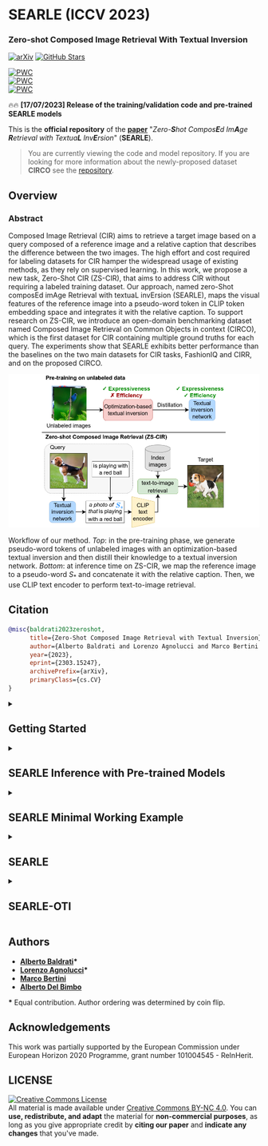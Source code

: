 # SEARLE (ICCV 2023)

### Zero-shot Composed Image Retrieval With Textual Inversion

[![arXiv](https://img.shields.io/badge/arXiv-Paper-<COLOR>.svg)](https://arxiv.org/abs/2303.15247)
[![GitHub Stars](https://img.shields.io/github/stars/miccunifi/SEARLE?style=social)](https://github.com/miccunifi/SEARLE)

[![PWC](https://img.shields.io/endpoint.svg?url=https://paperswithcode.com/badge/zero-shot-composed-image-retrieval-with/zero-shot-composed-image-retrieval-zs-cir-on)](https://paperswithcode.com/sota/zero-shot-composed-image-retrieval-zs-cir-on?p=zero-shot-composed-image-retrieval-with)\
[![PWC](https://img.shields.io/endpoint.svg?url=https://paperswithcode.com/badge/zero-shot-composed-image-retrieval-with/zero-shot-composed-image-retrieval-zs-cir-on-1)](https://paperswithcode.com/sota/zero-shot-composed-image-retrieval-zs-cir-on-1?p=zero-shot-composed-image-retrieval-with)\
[![PWC](https://img.shields.io/endpoint.svg?url=https://paperswithcode.com/badge/zero-shot-composed-image-retrieval-with/zero-shot-composed-image-retrieval-zs-cir-on-2)](https://paperswithcode.com/sota/zero-shot-composed-image-retrieval-zs-cir-on-2?p=zero-shot-composed-image-retrieval-with)


🔥🔥 **[17/07/2023] Release of the training/validation code and pre-trained SEARLE models**

This is the **official repository** of the [**paper**](https://arxiv.org/abs/2303.15247) "*Zero-**S**hot Compos**E**d
Im**A**ge **R**etrieval with Textua**L** Inv**E**rsion*" (**SEARLE**).

> You are currently viewing the code and model repository. If you are looking for more information about the
> newly-proposed dataset **CIRCO** see the [repository](https://github.com/miccunifi/CIRCO).

## Overview

### Abstract

Composed Image Retrieval (CIR) aims to retrieve a target image based on a query composed of a reference image and a
relative caption that describes the difference between the two images. The high effort and cost required for labeling
datasets for CIR hamper the widespread usage of existing methods, as they rely on supervised learning. In this work, we
propose a new task, Zero-Shot CIR (ZS-CIR), that aims to address CIR without requiring a labeled training dataset. Our
approach, named zero-Shot composEd imAge Retrieval with textuaL invErsion (SEARLE), maps the visual features of the
reference image into a pseudo-word token in CLIP token embedding space and integrates it with the relative caption. To
support research on ZS-CIR, we introduce an open-domain benchmarking dataset named Composed Image Retrieval on Common
Objects in context (CIRCO), which is the first dataset for CIR containing multiple ground truths for each query. The
experiments show that SEARLE exhibits better performance than the baselines on the two main datasets for CIR tasks,
FashionIQ and CIRR, and on the proposed CIRCO.

![](assets/intro.png "Workflow of the method")

Workflow of our method. *Top*: in the pre-training phase, we generate pseudo-word tokens of unlabeled images with an
optimization-based textual inversion and then distill their knowledge to a textual inversion network. *Bottom*: at
inference time on ZS-CIR, we map the reference image to a pseudo-word $S_*$ and concatenate it with the relative
caption. Then, we use CLIP text encoder to perform text-to-image retrieval.

## Citation

```bibtex
@misc{baldrati2023zeroshot,
      title={Zero-Shot Composed Image Retrieval with Textual Inversion}, 
      author={Alberto Baldrati and Lorenzo Agnolucci and Marco Bertini and Alberto Del Bimbo},
      year={2023},
      eprint={2303.15247},
      archivePrefix={arXiv},
      primaryClass={cs.CV}
}
```

<details>
<summary><h2>Getting Started</h2></summary>

We recommend using the [**Anaconda**](https://www.anaconda.com/) package manager to avoid dependency/reproducibility
problems.
For Linux systems, you can find a conda installation
guide [here](https://docs.conda.io/projects/conda/en/latest/user-guide/install/linux.html).

### Installation

1. Clone the repository

```sh
git clone https://github.com/miccunifi/SEARLE
```

2. Install Python dependencies

```sh
conda create -n searle -y python=3.8
conda activate searle
conda install -y -c pytorch pytorch=1.11.0 torchvision=0.12.0
pip install comet-ml==3.33.6 transformers==4.24.0 tqdm pandas==1.4.2
pip install git+https://github.com/openai/CLIP.git
```

### Data Preparation

#### FashionIQ

Download the FashionIQ dataset following the instructions in
the [**official repository**](https://github.com/XiaoxiaoGuo/fashion-iq).

After downloading the dataset, ensure that the folder structure matches the following:

```
├── FashionIQ
│   ├── captions
|   |   ├── cap.dress.[train | val | test].json
|   |   ├── cap.toptee.[train | val | test].json
|   |   ├── cap.shirt.[train | val | test].json

│   ├── image_splits
|   |   ├── split.dress.[train | val | test].json
|   |   ├── split.toptee.[train | val | test].json
|   |   ├── split.shirt.[train | val | test].json

│   ├── images
|   |   ├── [B00006M009.jpg | B00006M00B.jpg | B00006M6IH.jpg | ...]
```

#### CIRR

Download the CIRR dataset following the instructions in the [**official repository**](https://github.com/Cuberick-Orion/CIRR).

After downloading the dataset, ensure that the folder structure matches the following:

```
├── CIRR
│   ├── train
|   |   ├── [0 | 1 | 2 | ...]
|   |   |   ├── [train-10108-0-img0.png | train-10108-0-img1.png | ...]

│   ├── dev
|   |   ├── [dev-0-0-img0.png | dev-0-0-img1.png | ...]

│   ├── test1
|   |   ├── [test1-0-0-img0.png | test1-0-0-img1.png | ...]

│   ├── cirr
|   |   ├── captions
|   |   |   ├── cap.rc2.[train | val | test1].json
|   |   ├── image_splits
|   |   |   ├── split.rc2.[train | val | test1].json
```

#### CIRCO

Download the CIRCO dataset following the instructions in the [**official repository**](https://github.com/miccunifi/CIRCO).

After downloading the dataset, ensure that the folder structure matches the following:

```
├── CIRCO
│   ├── annotations
|   |   ├── [val | test].json

│   ├── COCO2017_unlabeled
|   |   ├── annotations
|   |   |   ├──  image_info_unlabeled2017.json
|   |   ├── unlabeled2017
|   |   |   ├── [000000243611.jpg | 000000535009.jpg | ...]
```

#### ImageNet

Download ImageNet1K (ILSVRC2012) test set following the instructions in
the [**official site**](https://image-net.org/index.php).

After downloading the dataset, ensure that the folder structure matches the following:

```
├── ImageNet1K
│   ├── test
|   |   ├── [ILSVRC2012_test_[00000001 | ... | 00100000].JPEG]
```
</details>

<details>
<summary><h2>SEARLE Inference with Pre-trained Models</h2></summary>

### Validation

To compute the metrics on the validation set of FashionIQ, CIRR or CIRCO using the SEARLE pre-trained models, simply run
the following command:

```sh
python src/validate.py --eval-type [searle | searle-xl] --dataset <str> --dataset-path <str>
```

```
    --eval-type <str>               if 'searle', uses the pre-trained SEARLE model to predict the pseudo tokens;
                                    if 'searle-xl', uses the pre-trained SEARLE-XL model to predict the pseudo tokens, 
                                    options: ['searle', 'searle-xl']           
    --dataset <str>                 Dataset to use, options: ['fashioniq', 'cirr', 'circo']
    --dataset-path <str>            Path to the dataset root folder
     
    --preprocess-type <str>         Preprocessing type, options: ['clip', 'targetpad'] (default=targetpad)
```
Since we release the pre-trained models via torch.hub, the models will be automatically downloaded when running the inference script.

The metrics will be printed on the screen.

### Test

To generate the predictions file for uploading on the [CIRR Evaluation Server](https://cirr.cecs.anu.edu.au/) or
the [CIRCO Evaluation Server](https://circo.micc.unifi.it/) using the SEARLE pre-trained models,
please execute the following command:

```sh
python src/generate_test_submission.py --submission-name <str>  --eval-type [searle | searle-xl] --dataset <str> --dataset-path <str>
```

```
    --submission-name <str>         Name of the submission file
    --eval-type <str>               if 'searle', uses the pre-trained SEARLE model to predict the pseudo tokens;
                                    if 'searle-xl', uses the pre-trained SEARLE-XL model to predict the pseudo tokens, 
                                    options: ['searle', 'searle-xl']           
    --dataset <str>                 Dataset to use, options: ['cirr', 'circo']
    --dataset-path <str>            Path to the dataset root folder
    
    --preprocess-type <str>         Preprocessing type, options: ['clip', 'targetpad'] (default=targetpad)
```
Since we release the pre-trained models via torch.hub, the models will be automatically downloaded when running the inference script.

The predictions file will be saved in the `data/test_submissions/{dataset}/` folder.
</details>

<details>
<summary><h2>SEARLE Minimal Working Example</h2></summary>

```python
import torch
import clip
from PIL import Image

# set device
device = "cuda" if torch.cuda.is_available() else "cpu"

image_path = "path to image to invert"  # TODO change with your image path
clip_model_name = "ViT-B/32"  # use ViT-L/14 for SEARLE-XL

# load SEARLE model and custom text encoding function
searle, encode_with_pseudo_tokens = torch.hub.load(repo_or_dir='miccunifi/SEARLE', source='github', model='searle',
                                                   backbone=clip_model_name)
searle.to(device)

# load CLIP model and preprocessing function
clip_model, preprocess = clip.load(clip_model_name)

# NOTE: the preprocessing function used to train SEARLE is different from the standard CLIP preprocessing function. Here,
# we use the standard one for simplicity, but if you want to reproduce the results of the paper you should use the one
# provided in the SEARLE repository (named targetpad)

# preprocess image and extract image features
image = preprocess(Image.open(image_path)).unsqueeze(0).to(device)
image_features = clip_model.encode_image(image).float()

# use SEARLE to predict the pseudo tokens
extimated_tokens = searle(image_features.to(device))

# define a prompt (you can use any prompt you want as long as it contains the $ token)
prompt = "a photo of $"  # The $ is a special token that will be replaced with the pseudo tokens

# encode the prompt with the pseudo tokens
tokenized_prompt = clip.tokenize([prompt]).to(device)
text_features = encode_with_pseudo_tokens(clip_model, tokenized_prompt, extimated_tokens)

# compute similarity
similarity = (100.0 * torch.cosine_similarity(image_features, text_features))
print(f"similarity: {similarity.item():.2f}%")
```
</details>

<details>
<summary><h2>SEARLE</h2></summary>

This section provides instructions for reproducing the results of the SEARLE method.
It covers the steps to train the textual inversion network and perform inference using the trained model.

### 0. GPT phrases generation

To perform both the optimization-based textual inversion and the training of the textual inversion network phi, we need to generate
a set of phrases for each concept in the dictionary. The concepts are taken from
the [Open Images V7 dataset](https://storage.googleapis.com/openimages/web/index.html).

Run the following command to generate the phrases:

```sh
python src/gpt_phrases_generation.py
```

```
    --exp-name <int>                Name of the experiment (default="GPTNeo27B")
    --gpt-model <str>               GPT model to use (default="EleutherAI/gpt-neo-2.7B")
    --max-length <int>              Maximum length of the generated phrases (default=35)
    --num-return-sequences <int>    Number of generated phrases for each concept (default=256)
    --temperature <float>           Temperature of the sampling (default=0.5)
    --no-repeat-ngram-size <int>    Size of the n-gram to avoid repetitions (default=2)
    --resume-experiment<store true> Resume the experiment if it exists (default=false)
```

Since the phrase generation process can be time-consuming, you can download the pre-generated phrases used in our
experiments [**here**](https://github.com/miccunifi/SEARLE/releases/download/weights/GPTNeo27B.zip). After downloading, unzip the file in the `data/GPT_phrases` folder so that the
folder structure matches the following: `data/GPT_phrases/GPTNeo27B/concept_to_phrases.pkl`

### 1. Image concepts association

We associate to each image a set of textual concepts taken from
the [Open Images V7 dataset](https://storage.googleapis.com/openimages/web/index.html).

Run the following command to associate concepts with the images:

```sh
python src/image_concepts_association.py --clip-model-name <str> --dataset imagenet --dataset-path <str> --split test
```

```
    --clip-model-name <str>        CLIP model to use, e.g 'ViT-B/32', 'ViT-L/14'
    --dataset-path <str>           Path to the ImageNet root folder
    --batch-size <int>             Batch size (default=32)
    --num-workers <int>            Number of workers (default=8)
    --preprocess-type <str>        Preprocessing type, options: ['clip', 'targetpad'] (default=targetpad)
```

The associations will be saved in a CSV file located in the `data/similar_concept/imagenet/test` folder.

### 2. Optimization-based Textual Inversion (OTI)

Perform the Optimization-based Textual Inversion on the ImageNet test set.

Run the following command to perform OTI:

```sh
python src/oti_inversion.py --exp-name <str> --clip-model-name <str> --dataset imagenet --dataset-path <str> --split test  
```

```
    --exp-name <str>                Name of the OTI experiment
    --clip-model-name <str>         CLIP model to use, e.g 'ViT-B/32', 'ViT-L/14'
    --dataset-path <str>            Path to the ImageNet root folder
    --gpt-exp-name <str>            Name of the GPT generation phrases experiment (should be the same as --exp-name in step 0)
                                    (default=GPTNeo27B)
    --learning-rate <float>         Learning rate (default=2e-2)
    --weight-decay <float>          Weight decay (default=0.01)
    --batch-size <int>              Batch size (default=32)
    --preprocess-type <str>         Preprocessing type, options: ['clip', 'targetpad'] (default=targetpad)
    --top-k <int>                   Number of concepts associated to each image (default=15)
    --oti-steps <int>               Number of steps for OTI (default=350)
    --lambda_gpt <float>            Weight of the GPT loss (default=0.5)
    --lambda_cos <float>            Weight of the cosine loss (default=1)
    --ema-decay <float>             Decay for the exponential moving average (default=0.99)
    --save-frequency <int>          Saving frequency expressed in batches (default=10)
    --resume-experiment<store true> Resume the experiment if it exists (default=false)
    --seed <int>                    Seed for the random number generator (default=42)
```

The OTI pre-inverted-tokens will be saved in the `data/oti_pseudo_tokens/imagenet/test/{exp_name}` folder.

### 3. Textual Inversion Network Training

Finally, train the Textual Inversion Network by distilling the knowledge from the OTI pre-inverted-tokens.

It is recommended to have a properly initialized Comet.ml account to have better logging of the metrics
(nevertheless, all the metrics will also be logged on a csv file).

To train the Textual Inversion Network, run the following command:

```sh
python src/train_phi.py --exp-name <str> --clip-model-name <str> --imagenet-dataset-path <str> --cirr-dataset-path <str> --oti-exp-name <str> --save-training 
```

```
    --exp-name <str>                Name of the experiment
    --clip-model-name <str>         CLIP model to use, e.g 'ViT-B/32', 'ViT-L/14'
    --imagenet-dataset-path <str>   Path to the ImageNet dataset root folder
    --cirr-dataset-path <str>       Path to the CIRR dataset root folder
    --oti-exp-name <str>            Name of the ImageNet OTI tokens experiment (should be the same as --exp-name in step 2)
    --gpt-exp-name <str>            Name of the GPT generation phrases experiment (should be the same as --exp-name in step 0)
                                    (default=GPTNeo27B)
    --preprocess-type <str>         Preprocessing type, options: ['clip', 'targetpad'] (default=targetpad)
    --phi-dropout <float>           Dropout for the Textual Inversion Network (default=0.5)
    --batch-size <int>              Phi training batch size (default=256)
    --num-workers <int>             Number of workers (default=10)
    --learning-rate <float>         Learning rate (default=1e-4)
    --weight-decay <float>          Weight decay (default=0.01)
    --num-epochs <int>              Number of epochs (default=100)
    --lambda-distil <float>         Weight of the distillation loss (default=1)
    --lambda-gpt <float>            Weight of the GPT loss (default=0.75)
    --temperature <float>           Temperature for the distillation loss (default=0.25)
    --validation-frequency <int>    Validation frequency expressed in epochs (default=1)
    --save-frequency <int>          Saving frequency expressed in epochs (default=5)
    --save-training <store_true>    Whether save the model checkpoints or not
    --top-k-concepts <int>          Number of concepts associated to each image (default=150)
    --api-key <str>                 API key for Comet (default=None)
    --workspace <str>               Workspace for Comet (default=None)
    --seed <int>                    Seed for the random number generator (default=42)
```

The Textual Inversion Network checkpoints will be saved in the `data/phi_models/{exp_name}` folder.

### 4a. Val Set Evaluation

To evaluate the Textual Inversion Network on the validation sets, run the following command:

```sh
python src/validate.py --exp-name <str> --eval-type phi --dataset <str> --dataset-path <str> --phi-checkpoint-name <str>
```

```
    --exp-name <str>                Name of the experiment (should be the same as --exp-name in step 3)
    --dataset <str>                 Dataset to use, options: ['fashioniq', 'cirr', 'circo']
    --dataset-path <str>            Path to the dataset root folder
    --phi-checkpoint-name <str>     Name of the Textual Inversion Network checkpoint, e.g. 'phi_20.pt'   
    --preprocess-type <str>         Preprocessing type, options: ['clip', 'targetpad'] (default=targetpad)
```

The metrics will be printed on the screen.

### 4b. Test Set Evaluation

To generate the predictions file to be uploaded on the [CIRR Evaluation Server](https://cirr.cecs.anu.edu.au/) or on the
[CIRCO Evaluation Server](https://circo.micc.unifi.it/) run the following command:

```sh
python src/generate_test_submission.py --submission-name <str> --exp-name <str> --eval-type phi --dataset <str> --dataset-path <str> --phi-checkpoint-name <str> 
```

```
    --submission-name <str>         Name of the submission file
    --exp-name <str>                Name of the experiment (should be the same as --exp-name in step 3)
    --dataset <str>                 Dataset to use, options: ['cirr', 'circo']
    --dataset-path <str>            Path to the dataset root folder
    --phi-checkpoint-name <str>     Name of the Textual Inversion Network checkpoint, e.g. 'phi_20.pt'   
    --preprocess-type <str>         Preprocessing type, options: ['clip', 'targetpad'] (default=targetpad)
```

The predictions file will be saved in the `data/test_submissions/{dataset}/` folder.
</details>

<details>
<summary><h2>SEARLE-OTI</h2></summary>

This section provides instructions on reproducing the SEARLE-OTI experiments, which involve performing
Optimization-based Textual Inversion (OTI) directly on the benchmark datasets.

### 0. GPT phrases generation

Please refer to [step 0](https://github.com/miccunifi/SEARLE#0-gpt-phrases-generation) of the SEARLE section for the instructions on how to generate the GPT phrases.

### 1. Image concepts association

We associate to each image a set of textual concepts taken from
the [Open Images V7 dataset](https://storage.googleapis.com/openimages/web/index.html)

Run the following command to associate concepts with the images:

```sh
python src/image_concepts_association.py --clip-model-name <str> --dataset <str> --dataset-path <str> --split <str> --dataset-mode relative
```

```
    --clip-model-name <str>         CLIP model to use, e.g 'ViT-B/32', 'ViT-L/14'
    --dataset <str>                 Dataset to use, options: ['fashioniq', 'cirr', 'circo']
    --dataset-path <str>            Path to the dataset root folder
    --split <str>                   Dataset split to use, options: ['val', 'test']
    --batch-size <int>              Batch size (default=32)
    --num-workers <int>             Number of workers (default=8)
    --preprocess-type               Preprocessing type, options: ['clip', 'targetpad'] (default=targetpad)
```

The associations will be saved in a CSV file located in the `data/similar_concept/{dataset}/{split}` folder.

### 2. Optimization-based Textual Inversion (OTI)

Perform Optimization-based Textual Inversion on the benchmark datasets.

Run the following command to perform OTI:

```sh
python src/oti_inversion.py --exp-name <str> --clip-model-name <str> --dataset <str> --dataset-path <str> --split <str>   
```

```
    --exp-name <str>                Name of the OTI experiment
    --clip-model-name <str>         CLIP model to use, e.g 'ViT-B/32', 'ViT-L/14'
    --dataset <str>                 Dataset to use, options: ['fashioniq', 'cirr', 'circo']
    --dataset-path <str>            Path to the dataset root folder
    --split <str>                   Dataset split to use, options: in ['val', 'test']
    --gpt-exp-name <str>            Name of the GPT generation phrases experiment (should be the same as --exp-name in step 0)
                                    (default=GPTNeo27B)
    --learning-rate <float>         Learning rate (default=2e-2)
    --weight-decay <float>          Weight decay (default=0.01)
    --batch-size <int>              Batch size (default=32)
    --preprocess-type <str>         Preprocessing type, options: ['clip', 'targetpad'] (default=targetpad)
    --top-k <int>                   Number of concepts associated to each image (default=15)
    --oti-steps <int>               Number of steps for OTI (default=350)
    --lambda_gpt <float>            Weight of the GPT loss (default=0.5)
    --lambda_cos <float>            Weight of the cosine loss (default=1)
    --ema-decay <float>             Decay for the exponential moving average (default=0.99)
    --save-frequency <int>          Saving frequency expressed in batches (default=10)
    --resume-experiment<store true> Resume the experiment if it exists (default=false)
    --seed <int>                    Seed for the random number generator (default=42)
```

The OTI pre-inverted-tokens will be saved in the `data/oti_pseudo_tokens/{dataset}/{split}/{exp_name}` folder.

### 3a. Validation Set Evaluation (split=val)

To evaluate the performance of the OTI pre-inverted tokens on the validation set, run the following command:

```sh
python src/validate.py --exp-name <str> --eval-type oti --dataset <str> --dataset-path <str> 
```

```
    --exp-name <str>                Name of the experiment (should be the same as --exp-name in step 2)
    --dataset <str>                 Dataset to use, options: ['fashioniq', 'cirr', 'circo']
    --dataset-path <str>            Path to the dataset root folder
    --preprocess-type <str>         Preprocessing type, options: ['clip', 'targetpad'] (default=targetpad)
```

The metrics will be printed on the screen.

### 3b. Test Set Evaluation (split=test)

To generate the predictions file for uploading on the [CIRR Evaluation Server](https://cirr.cecs.anu.edu.au/) or
the [CIRCO Evaluation Server](https://circo.micc.unifi.it/) using the OTI inverted tokens,
please execute the following command:

```sh
python src/generate_test_submission.py --submission-name <str> --exp-name <str> --eval-type oti --dataset <str> --dataset-path <str>
```

```
    --submission-name <str>         Name of the submission file
    --exp-name <str>                Name of the experiment (should be the same as --exp-name of step 2
    --dataset <str>                 Dataset to use, options: ['cirr', 'circo']
    --dataset-path <str>            Path to the dataset root folder
    --preprocess-type <str>         Preprocessing type, options: ['clip', 'targetpad'] (default=targetpad)
```

The predictions file will be saved in the `data/test_submissions/{dataset}/` folder.
</details>

## Authors

* [**Alberto Baldrati**](https://scholar.google.com/citations?hl=en&user=I1jaZecAAAAJ)**\***
* [**Lorenzo Agnolucci**](https://scholar.google.com/citations?user=hsCt4ZAAAAAJ&hl=en)**\***
* [**Marco Bertini**](https://scholar.google.com/citations?user=SBm9ZpYAAAAJ&hl=en)
* [**Alberto Del Bimbo**](https://scholar.google.com/citations?user=bf2ZrFcAAAAJ&hl=en)

**\*** Equal contribution. Author ordering was determined by coin flip.

## Acknowledgements

This work was partially supported by the European Commission under European Horizon 2020 Programme, grant number
101004545 - ReInHerit.

## LICENSE
<a rel="license" href="http://creativecommons.org/licenses/by-nc/4.0/"><img alt="Creative Commons License" style="border-width:0" src="https://i.creativecommons.org/l/by-nc/4.0/88x31.png" /></a><br />All material is made available under [Creative Commons BY-NC 4.0](https://creativecommons.org/licenses/by-nc/4.0/). You can **use, redistribute, and adapt** the material for **non-commercial purposes**, as long as you give appropriate credit by **citing our paper** and **indicate any changes** that you've made.
